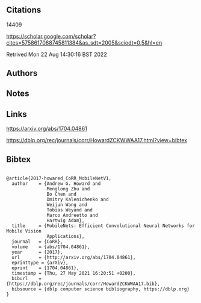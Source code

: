 # 
## Citations


14409

https://scholar.google.com/scholar?cites=5758617088745811384&as_sdt=2005&sciodt=0,5&hl=en

Retrived
Mon 22 Aug 14:30:16 BST 2022


## Authors 

## Notes

## Links 


https://arxiv.org/abs/1704.04861

https://dblp.org/rec/journals/corr/HowardZCKWWAA17.html?view=bibtex



## Bibtex 

```

@article{2017-howared_CoRR_MobileNetV1,
  author    = {Andrew G. Howard and
               Menglong Zhu and
               Bo Chen and
               Dmitry Kalenichenko and
               Weijun Wang and
               Tobias Weyand and
               Marco Andreetto and
               Hartwig Adam},
  title     = {MobileNets: Efficient Convolutional Neural Networks for Mobile Vision
               Applications},
  journal   = {CoRR},
  volume    = {abs/1704.04861},
  year      = {2017},
  url       = {http://arxiv.org/abs/1704.04861},
  eprinttype = {arXiv},
  eprint    = {1704.04861},
  timestamp = {Thu, 27 May 2021 16:20:51 +0200},
  biburl    = {https://dblp.org/rec/journals/corr/HowardZCKWWAA17.bib},
  bibsource = {dblp computer science bibliography, https://dblp.org}
}

```

